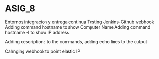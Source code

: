 # ASIG_8
Entornos integracion y entrega continua
Testing Jenkins-Github webhook
Adding command hostname to show Computer Name
Adding command hostname -I to show IP address

Adding descriptions to the commands, adding echo lines to the output

Cahnging webhook to point elastic IP
